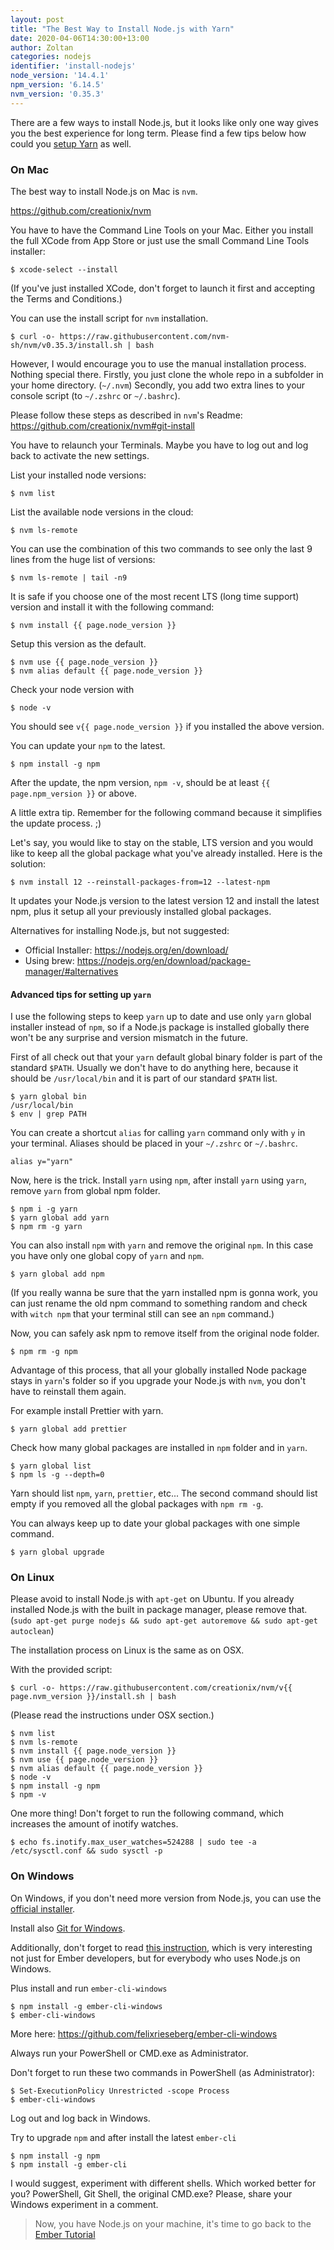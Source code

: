 ```yaml
---
layout: post
title: "The Best Way to Install Node.js with Yarn"
date: 2020-04-06T14:30:00+13:00
author: Zoltan
categories: nodejs
identifier: 'install-nodejs'
node_version: '14.4.1'
npm_version: '6.14.5'
nvm_version: '0.35.3'
---
```


There are a few ways to install Node.js, but it looks like only one way gives you the best experience for long term. Please find a few tips below how could you [setup Yarn](#advanced-tips-for-setting-up-yarn) as well.

### On Mac

The best way to install Node.js on Mac is `nvm`.

<https://github.com/creationix/nvm>

You have to have the Command Line Tools on your Mac. Either you install the full XCode from App Store or just use the small Command Line Tools installer:

```
$ xcode-select --install
```

(If you've just installed XCode, don't forget to launch it first and accepting the Terms and Conditions.)

You can use the install script for `nvm` installation.

```
$ curl -o- https://raw.githubusercontent.com/nvm-sh/nvm/v0.35.3/install.sh | bash
```

However, I would encourage you to use the manual installation process. Nothing special there. Firstly, you just clone the whole repo in a subfolder in your home directory. (`~/.nvm`) Secondly, you add two extra lines to your console script (to `~/.zshrc` or `~/.bashrc`).

Please follow these steps as described in `nvm`'s Readme: <https://github.com/creationix/nvm#git-install>

You have to relaunch your Terminals. Maybe you have to log out and log back to activate the new settings.

List your installed node versions:

```
$ nvm list
```

List the available node versions in the cloud:

```
$ nvm ls-remote
```

You can use the combination of this two commands to see only the last 9 lines from the huge list of versions:

```
$ nvm ls-remote | tail -n9
```

It is safe if you choose one of the most recent LTS (long time support) version and install it with the following command:

```
$ nvm install {{ page.node_version }}
```

Setup this version as the default.

```
$ nvm use {{ page.node_version }}
$ nvm alias default {{ page.node_version }}
```

Check your node version with

```
$ node -v
```

You should see `v{{ page.node_version }}` if you installed the above version.

You can update your `npm` to the latest.

```
$ npm install -g npm
```

After the update, the npm version, `npm -v`, should be at least `{{ page.npm_version }}` or above.

A little extra tip. Remember for the following command because it simplifies the update process. ;)

Let's say, you would like to stay on the stable, LTS version and you would like to keep all the global package what you've already installed. Here is the solution:

```
$ nvm install 12 --reinstall-packages-from=12 --latest-npm
```

It updates your Node.js version to the latest version 12 and install the latest npm, plus it setup all your previously installed global packages.

Alternatives for installing Node.js, but not suggested:

* Official Installer: <https://nodejs.org/en/download/>
* Using brew: <https://nodejs.org/en/download/package-manager/#alternatives>

#### Advanced tips for setting up `yarn`

I use the following steps to keep `yarn` up to date and use only `yarn` global installer instead of `npm`, so if a Node.js package is installed globally there won't be any surprise and version mismatch in the future.

First of all check out that your `yarn` default global binary folder is part of the standard `$PATH`. Usually we don't have to do anything here, because it should be `/usr/local/bin` and it is part of our standard `$PATH` list.

```
$ yarn global bin
/usr/local/bin
$ env | grep PATH
```

You can create a shortcut `alias` for calling `yarn` command only with `y` in your terminal. Aliases should be placed in your `~/.zshrc` or `~/.bashrc`.

```
alias y="yarn"
```

Now, here is the trick. Install `yarn` using `npm`, after install `yarn` using `yarn`, remove `yarn` from global npm folder.

```
$ npm i -g yarn
$ yarn global add yarn
$ npm rm -g yarn
```

You can also install `npm` with `yarn` and remove the original `npm`. In this case you have only one global copy of `yarn` and `npm`.

```
$ yarn global add npm
```

(If you really wanna be sure that the yarn installed npm is gonna work, you can just rename the old npm command to something random and check with `witch npm` that your terminal still can see an `npm` command.)

Now, you can safely ask npm to remove itself from the original node folder.

```
$ npm rm -g npm
```

Advantage of this process, that all your globally installed Node package stays in `yarn`'s folder so if you upgrade your Node.js with `nvm`, you don't have to reinstall them again.

For example install Prettier with yarn.

```
$ yarn global add prettier
```

Check how many global packages are installed in `npm` folder and in `yarn`.

```
$ yarn global list
$ npm ls -g --depth=0
```

Yarn should list `npm`, `yarn`, `prettier`, etc... The second command should list empty if you removed all the global packages with `npm rm -g`.

You can always keep up to date your global packages with one simple command.

```
$ yarn global upgrade
```

### On Linux

Please avoid to install Node.js with `apt-get` on Ubuntu.
If you already installed Node.js with the built in package manager, please remove that. (`sudo apt-get purge nodejs && sudo apt-get autoremove && sudo apt-get autoclean`)

The installation process on Linux is the same as on OSX.

With the provided script:

```
$ curl -o- https://raw.githubusercontent.com/creationix/nvm/v{{ page.nvm_version }}/install.sh | bash
```

(Please read the instructions under OSX section.)

```
$ nvm list
$ nvm ls-remote
$ nvm install {{ page.node_version }}
$ nvm use {{ page.node_version }}
$ nvm alias default {{ page.node_version }}
$ node -v
$ npm install -g npm
$ npm -v
```

One more thing! Don't forget to run the following command, which increases the amount of inotify watches.

```
$ echo fs.inotify.max_user_watches=524288 | sudo tee -a /etc/sysctl.conf && sudo sysctl -p
```

### On Windows

On Windows, if you don't need more version from Node.js, you can use the [official installer](https://nodejs.org/en/download/current/).

Install also [Git for Windows](https://git-for-windows.github.io/).

Additionally, don't forget to read [this instruction](https://cli.emberjs.com/release/appendix/windows/), which is very interesting not just for Ember developers, but for everybody who uses Node.js on Windows.

Plus install and run `ember-cli-windows`

```
$ npm install -g ember-cli-windows
$ ember-cli-windows
```

More here: <https://github.com/felixrieseberg/ember-cli-windows>

Always run your PowerShell or CMD.exe as Administrator.

Don't forget to run these two commands in PowerShell (as Administrator):

```
$ Set-ExecutionPolicy Unrestricted -scope Process
$ ember-cli-windows
```
Log out and log back in Windows.

Try to upgrade `npm` and after install the latest `ember-cli`

```
$ npm install -g npm
$ npm install -g ember-cli
```
I would suggest, experiment with different shells. Which worked better for you? PowerShell, Git Shell, the original CMD.exe? Please, share your Windows experiment in a comment.

> Now, you have Node.js on your machine, it's time to go back to the [Ember Tutorial](https://yoember.com)

<div id="disqus_thread"></div>
